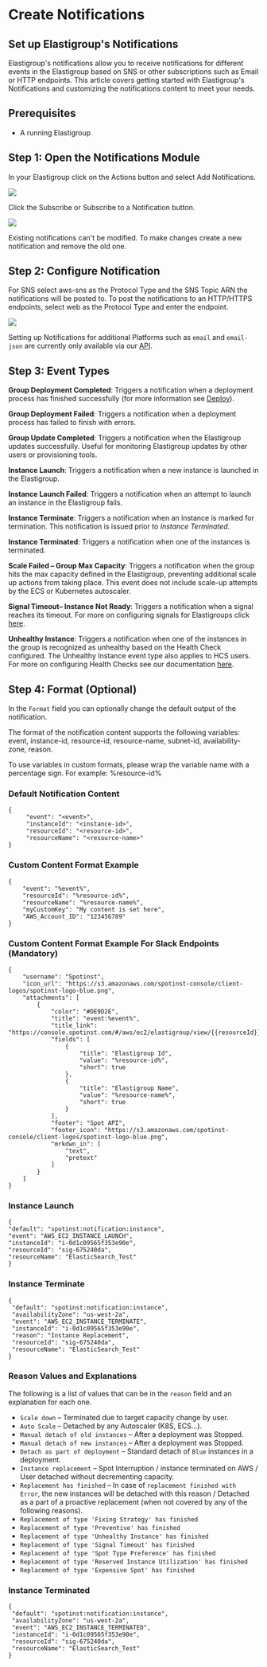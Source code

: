 # Create Notifications

## Set up Elastigroup's Notifications

Elastigroup's notifications allow you to receive notifications for different events in the Elastigroup based on SNS or other subscriptions such as Email or HTTP endpoints. This article covers getting started with Elastigroup's Notifications and customizing the notifications content to meet your needs.

## Prerequisites

- A running Elastigroup

## Step 1: Open the Notifications Module

In your Elastigroup click on the Actions button and select Add Notifications.

<img src="/elastigroup/_media/create-notifications_1.png" />

Click the Subscribe or Subscribe to a Notification button.

<img src="/elastigroup/_media/create-notifications_2.png" />

Existing notifications can't be modified. To make changes create a new notification and remove the old one.

## Step 2: Configure Notification

For SNS select aws-sns as the Protocol Type and the SNS Topic ARN the notifications will be posted to. To post the notifications to an HTTP/HTTPS endpoints, select web as the Protocol Type and enter the endpoint.

<img src="/elastigroup/_media/create-notifications_3.png" />

Setting up Notifications for additional Platforms such as `email` and `email-json` are currently only available via our [API](https://docs.spot.io/api/#operation/notificationsServiceSubscriptionsSubscribe).

## Step 3: Event Types

**Group Deployment Completed**: Triggers a notification when a deployment process has finished successfully (for more information see [Deploy](elastigroup/tutorials/elastigroup-actions-menu/deploy-or-roll-elastigroup.md)).

**Group Deployment Failed**: Triggers a notification when a deployment process has failed to finish with errors.

**Group Update Completed**: Triggers a notification when the Elastigroup updates successfully. Useful for monitoring Elastigroup updates by other users or provisioning tools.

**Instance Launch**: Triggers a notification when a new instance is launched in the Elastigroup.

**Instance Launch Failed**: Triggers a notification when an attempt to launch an instance in the Elastigroup fails.

**Instance Terminate**: Triggers a notification when an instance is marked for termination. This notification is issued prior to _Instance Terminated_.

**Instance Terminated**: Triggers a notification when one of the instances is terminated.

**Scale Failed – Group Max Capacity**: Triggers a notification when the group hits the max capacity defined in the Elastigroup, preventing additional scale up actions from taking place. This event does not include scale-up attempts by the ECS or Kubernetes autoscaler.

**Signal Timeout– Instance Not Ready**: Triggers a notification when a signal reaches its timeout. For more on configuring signals for Elastigroups click [here](elastigroup/features/compute/using-signals-in-elastigroups).

**Unhealthy Instance**: Triggers a notification when one of the instances in the group is recognized as unhealthy based on the Health Check configured. The Unhealthy Instance event type also applies to HCS users. For more on configuring Health Checks see our documentation [here](elastigroup/tutorials/elastigroup-actions-menu/set-health-checks).

## Step 4: Format (Optional)

In the `Format` field you can optionally change the default output of the notification.

The format of the notification content supports the following variables: event, instance-id, resource-id, resource-name, subnet-id, availability-zone, reason.

To use variables in custom formats, please wrap the variable name with a percentage sign. For example: %resource-id%

### Default Notification Content

```
{
     "event": "<event>",
     "instanceId": "<instance-id>",
     "resourceId": "<resource-id>",
     "resourceName": "<resource-name>"
}
```

### Custom Content Format Example

```
{
    "event": "%event%",
    "resourceId": "%resource-id%",
    "resourceName": "%resource-name%",
    "myCustomKey": "My content is set here",
    "AWS_Account_ID": "123456789"
}
```

### Custom Content Format Example For Slack Endpoints (Mandatory)

```
{
    "username": "Spotinst",
    "icon_url": "https://s3.amazonaws.com/spotinst-console/client-logos/spotinst-logo-blue.png",
    "attachments": [
        {
            "color": "#DE9D2E",
            "title": "event:%event%",
            "title_link": "https://console.spotinst.com/#/aws/ec2/elastigroup/view/{{resourceId}}",
            "fields": [
                {
                    "title": "Elastigroup Id",
                    "value": "%resource-id%",
                    "short": true
                },
                {
                    "title": "Elastigroup Name",
                    "value": "%resource-name%",
                    "short": true
                }
            ],
            "footer": "Spot API",
            "footer_icon": "https://s3.amazonaws.com/spotinst-console/client-logos/spotinst-logo-blue.png",
            "mrkdwn_in": [
                "text",
                "pretext"
            ]
        }
    ]
}
```

### Instance Launch

```
{
"default": "spotinst:notification:instance",
"event": "AWS_EC2_INSTANCE_LAUNCH",
"instanceId": "i-0d1c09565f353e90e",
"resourceId": "sig-675240da",
"resourceName": "ElasticSearch_Test"
}
```

### Instance Terminate

```
{
 "default": "spotinst:notification:instance",
 "availabilityZone": "us-west-2a",
 "event": "AWS_EC2_INSTANCE_TERMINATE",
 "instanceId": "i-0d1c09565f353e90e",
 "reason": "Instance Replacement",
 "resourceId": "sig-675240da",
 "resourceName": "ElasticSearch_Test"
}
```

### Reason Values and Explanations

The following is a list of values that can be in the `reason` field and an explanation for each one.

- `Scale down` – Terminated due to target capacity change by user.
- `Auto Scale` – Detached by any Autoscaler (K8S, ECS…).
- `Manual detach of old instances` – After a deployment was Stopped.
- `Manual detach of new instances` – After a deployment was Stopped.
- `Detach as part of deployment` – Standard detach of `Blue` instances in a deployment.
- `Instance replacement` – Spot Interruption / instance terminated on AWS / User detached without decrementing capacity.
- `Replacement has finished` – In case of `replacement finished with Error`, the new instances will be detached with this reason / Detached as a part of a proactive replacement (when not covered by any of the following reasons).
- `Replacement of type 'Fixing Strategy' has finished`
- `Replacement of type 'Preventive' has finished`
- `Replacement of type 'Unhealthy Instance' has finished`
- `Replacement of type 'Signal Timeout' has finished`
- `Replacement of type 'Spot Type Preference' has finished`
- `Replacement of type 'Reserved Instance Utilization' has finished`
- `Replacement of type 'Expensive Spot' has finished`

### Instance Terminated

```
{
 "default": "spotinst:notification:instance",
 "availabilityZone": "us-west-2a",
 "event": "AWS_EC2_INSTANCE_TERMINATED",
 "instanceId": "i-0d1c09565f353e90e",
 "resourceId": "sig-675240da",
 "resourceName": "ElasticSearch_Test"
}
```
